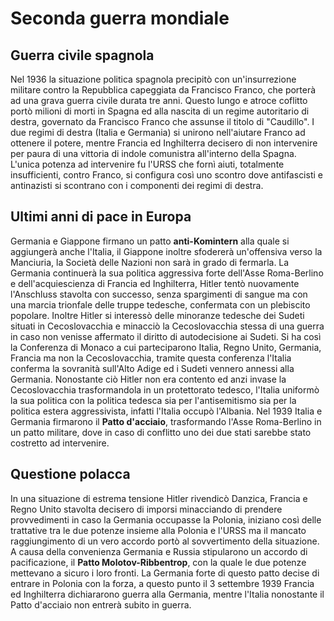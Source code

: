 # Seconda guerra mondiale

## Guerra civile spagnola
Nel 1936 la situazione politica spagnola precipitò con un'insurrezione militare contro la Repubblica capeggiata da Francisco Franco, che porterà ad una grava guerra civile durata tre anni. Questo lungo e atroce coflitto
portò milioni di morti in Spagna ed alla nascita di un regime autoritario di destra, governato da Francisco Franco che assunse il titolo di "Caudillo".
I due regimi di destra (Italia e Germania) si unirono nell'aiutare Franco ad ottenere il potere, mentre Francia ed Inghilterra decisero di non intervenire per paura di una vittoria di indole comunistra all'interno della Spagna.
L'unica potenza ad intervenire fu l'URSS che fornì aiuti, totalmente insufficienti, contro Franco, si configura così uno scontro dove antifascisti e antinazisti si scontrano con i componenti dei regimi di destra.

## Ultimi anni di pace in Europa
Germania e Giappone firmano un patto **anti-Komintern** alla quale si aggiungerà anche l'Italia, il Giappone inoltre sfodererà un'offensiva verso la Manciuria, la Società delle Nazioni non sarà in grado di fermarla.
La Germania continuerà la sua politica aggressiva forte dell'Asse Roma-Berlino e dell'acquiescienza di Francia ed Inghilterra, Hitler tentò nuovamente l'Anschluss stavolta con successo, senza spargimenti di sangue ma con una
marcia trionfale delle truppe tedesche, confermata con un plebiscito popolare. Inoltre Hitler si interessò delle minoranze tedesche dei Sudeti situati in Cecoslovacchia e minacciò la Cecoslovacchia stessa di una guerra
in caso non venisse affermato il diritto di autodecisione ai Sudeti. Si ha così la Conferenza di Monaco a cui parteciparono Italia, Regno Unito, Germania, Francia ma non la Cecoslovacchia, tramite questa conferenza 
l'Italia conferma la sovranità sull'Alto Adige ed i Sudeti vennero annessi alla Germania.
Nonostante ciò Hitler non era contento ed anzi invase la Cecoslovacchia trasformandola in un protettorato tedesco, l'Italia uniformò la sua politica con la politica tedesca sia per l'antisemitismo sia per la politica
estera aggressivista, infatti l'Italia occupò l'Albania. Nel 1939 Italia e Germania firmarono il **Patto d'acciaio**, trasformando l'Asse Roma-Berlino in un patto militare, dove in caso di conflitto uno dei due stati
sarebbe stato costretto ad intervenire.

## Questione polacca
In una situazione di estrema tensione Hitler rivendicò Danzica, Francia e Regno Unito stavolta decisero di imporsi minacciando di prendere provvedimenti in caso la Germania occupasse la Polonia, iniziano così delle 
trattative tra le due potenze insieme alla Polonia e l'URSS ma il mancato raggiungimento di un vero accordo portò al sovvertimento della situazione. A causa della convenienza Germania e Russia stipularono un accordo
di pacificazione, il **Patto Molotov-Ribbentrop**, con la quale le due potenze mettevano a sicuro i loro fronti. La Germania forte di questo patto decise di entrare in Polonia con la forza, a questo punto il 3 settembre 
1939 Francia ed Inghilterra dichiararono guerra alla Germania, mentre l'Italia nonostante il Patto d'acciaio non entrerà subito in guerra.



